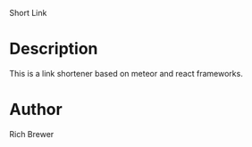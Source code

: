 Short Link

Description
==========
This is a link shortener based on meteor and react frameworks.

Author
======
Rich Brewer